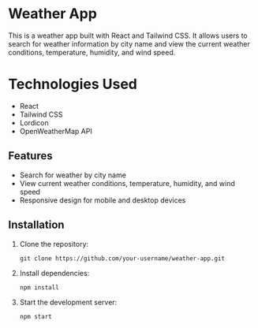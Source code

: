 # Weather App

This is a weather app built with React and Tailwind CSS. It allows users to search for weather information by city name and view the current weather conditions, temperature, humidity, and wind speed.

# Technologies Used

- React
- Tailwind CSS
- Lordicon
- OpenWeatherMap API

## Features

- Search for weather by city name
- View current weather conditions, temperature, humidity, and wind speed
- Responsive design for mobile and desktop devices

## Installation

1. Clone the repository:
   ```
   git clone https://github.com/your-username/weather-app.git
   ```

2. Install dependencies:
   ```
   npm install

3. Start the development server:
   ```
   npm start
   ```

